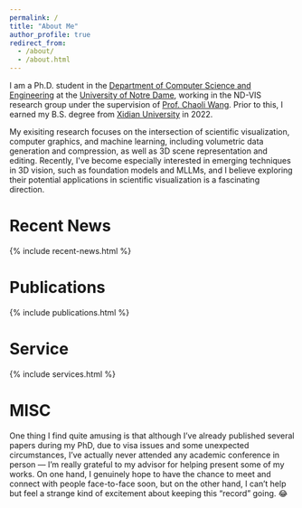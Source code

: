 ```yaml
---
permalink: /
title: "About Me"
author_profile: true
redirect_from: 
  - /about/
  - /about.html
---
```


I am a Ph.D. student in the [Department of Computer Science and Engineering](https://cse.nd.edu/) at the [University of Notre Dame](https://www.nd.edu/), working in the ND-VIS research group under the supervision of [Prof. Chaoli Wang](https://sites.nd.edu/chaoli-wang/). Prior to this, I earned my B.S. degree from [Xidian University](https://en.xidian.edu.cn/) in 2022.

My exisiting research focuses on the intersection of scientific visualization, computer graphics, and machine learning, including volumetric data generation and compression, as well as 3D scene representation and editing. Recently, I've become especially interested in emerging techniques in 3D vision, such as foundation models and MLLMs, and I believe exploring their potential applications in scientific visualization is a fascinating direction.

Recent News
======

{% include recent-news.html %}

Publications
======

{% include publications.html %}


Service
======

{% include services.html %}


MISC
======
One thing I find quite amusing is that although I’ve already published several papers during my PhD, due to visa issues and some unexpected circumstances, I’ve actually never attended any academic conference in person — I’m really grateful to my advisor for helping present some of my works. On one hand, I genuinely hope to have the chance to meet and connect with people face-to-face soon, but on the other hand, I can’t help but feel a strange kind of excitement about keeping this “record” going. 😂